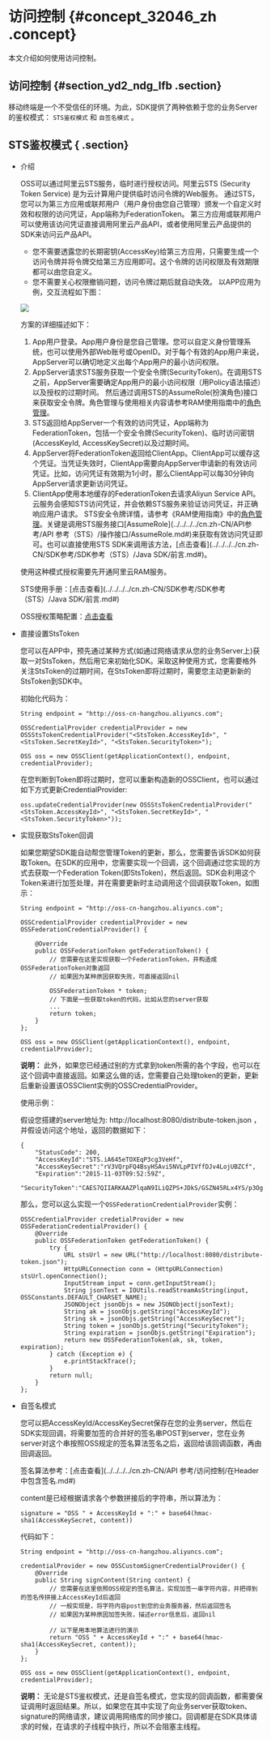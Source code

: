 # 访问控制 {#concept_32046_zh .concept}

本文介绍如何使用访问控制。

## 访问控制 {#section_yd2_ndg_lfb .section}

移动终端是一个不受信任的环境。为此，SDK提供了两种依赖于您的业务Server的鉴权模式： `STS鉴权模式` 和 `自签名模式` 。

## STS鉴权模式 { .section}

-   介绍

    OSS可以通过阿里云STS服务，临时进行授权访问。阿里云STS \(Security Token Service\) 是为云计算用户提供临时访问令牌的Web服务。 通过STS，您可以为第三方应用或联邦用户（用户身份由您自己管理）颁发一个自定义时效和权限的访问凭证，App端称为FederationToken。 第三方应用或联邦用户可以使用该访问凭证直接调用阿里云产品API，或者使用阿里云产品提供的SDK来访问云产品API。

    -   您不需要透露您的长期密钥\(AccessKey\)给第三方应用，只需要生成一个访问令牌并将令牌交给第三方应用即可。这个令牌的访问权限及有效期限都可以由您自定义。
    -   您不需要关心权限撤销问题，访问令牌过期后就自动失效。
    以APP应用为例，交互流程如下图：

    ![](http://static-aliyun-doc.oss-cn-hangzhou.aliyuncs.com/assets/img/22518/153958968613692_zh-CN.png)

    方案的详细描述如下：

    1.  App用户登录。App用户身份是您自己管理。您可以自定义身份管理系统，也可以使用外部Web账号或OpenID。对于每个有效的App用户来说，AppServer可以确切地定义出每个App用户的最小访问权限。
    2.  AppServer请求STS服务获取一个安全令牌\(SecurityToken\)。在调用STS之前，AppServer需要确定App用户的最小访问权限（用Policy语法描述）以及授权的过期时间。 然后通过调用STS的AssumeRole\(扮演角色\)接口来获取安全令牌。角色管理与使用相关内容请参考RAM使用指南中的[角色管理](../../../../cn.zh-CN/用户指南/身份管理/角色.md#)。
    3.  STS返回给AppServer一个有效的访问凭证，App端称为FederationToken，包括一个安全令牌\(SecurityToken\)、临时访问密钥\(AccessKeyId, AccessKeySecret\)以及过期时间。
    4.  AppServer将FederationToken返回给ClientApp。ClientApp可以缓存这个凭证。当凭证失效时，ClientApp需要向AppServer申请新的有效访问凭证。比如，访问凭证有效期为1小时，那么ClientApp可以每30分钟向AppServer请求更新访问凭证。
    5.  ClientApp使用本地缓存的FederationToken去请求Aliyun Service API。云服务会感知STS访问凭证，并会依赖STS服务来验证访问凭证，并正确响应用户请求。
    STS安全令牌详情，请参考《RAM使用指南》中的[角色管理](../../../../cn.zh-CN/用户指南/身份管理/角色.md#)。关键是调用STS服务接口[AssumeRole](../../../../cn.zh-CN/API参考/API 参考（STS）/操作接口/AssumeRole.md#)来获取有效访问凭证即可。也可以直接使用STS SDK来调用该方法，[点击查看](../../../../cn.zh-CN/SDK参考/SDK参考（STS）/Java SDK/前言.md#)。

    使用这种模式授权需要先开通阿里云RAM服务。

    STS使用手册：[点击查看](../../../../cn.zh-CN/SDK参考/SDK参考（STS）/Java SDK/前言.md#) 

    OSS授权策略配置：[点击查看](../../../../cn.zh-CN/开发指南/访问与控制/访问控制.md#) 

-   直接设置StsToken

    您可以在APP中，预先通过某种方式\(如通过网络请求从您的业务Server上\)获取一对StsToken，然后用它来初始化SDK。采取这种使用方式，您需要格外关注StsToken的过期时间，在StsToken即将过期时，需要您主动更新新的StsToken到SDK中。

    初始化代码为：

    ```language-java
    String endpoint = "http://oss-cn-hangzhou.aliyuncs.com";
    
    OSSCredentialProvider credentialProvider = new OSSStsTokenCredentialProvider("<StsToken.AccessKeyId>", "<StsToken.SecretKeyId>", "<StsToken.SecurityToken>");
    
    OSS oss = new OSSClient(getApplicationContext(), endpoint, credentialProvider);
    
    ```

    在您判断到Token即将过期时，您可以重新构造新的OSSClient，也可以通过如下方式更新CredentialProvider:

    ```language-java
    oss.updateCredentialProvider(new OSSStsTokenCredentialProvider("<StsToken.AccessKeyId>", "<StsToken.SecretKeyId>", "<StsToken.SecurityToken>"));
    
    ```

-   实现获取StsToken回调

    如果您期望SDK能自动帮您管理Token的更新，那么，您需要告诉SDK如何获取Token。在SDK的应用中，您需要实现一个回调，这个回调通过您实现的方式去获取一个Federation Token\(即StsToken\)，然后返回。SDK会利用这个Token来进行加签处理，并在需要更新时主动调用这个回调获取Token，如图示：

    ```language-java
    String endpoint = "http://oss-cn-hangzhou.aliyuncs.com";
    
    OSSCredentialProvider credentialProvider = new OSSFederationCredentialProvider() {
    	
        @Override
    	public OSSFederationToken getFederationToken() {
    		// 您需要在这里实现获取一个FederationToken，并构造成OSSFederationToken对象返回
        	// 如果因为某种原因获取失败，可直接返回nil
    
        	OSSFederationToken * token;
        	// 下面是一些获取token的代码，比如从您的server获取
        	...
        	return token;
    	}
    };
    
    OSS oss = new OSSClient(getApplicationContext(), endpoint, credentialProvider);
    
    ```

    **说明：** 此外，如果您已经通过别的方式拿到token所需的各个字段，也可以在这个回调中直接返回。如果这么做的话，您需要自己处理token的更新，更新后重新设置该OSSClient实例的OSSCredentialProvider。

    使用示例：

    假设您搭建的server地址为: http://localhost:8080/distribute-token.json ，并假设访问这个地址，返回的数据如下：

    ```
    {
    	"StatusCode": 200,
    	"AccessKeyId":"STS.iA645eTOXEqP3cg3VeHf",
    	"AccessKeySecret":"rV3VQrpFQ4BsyHSAvi5NVLpPIVffDJv4LojUBZCf",
    	"Expiration":"2015-11-03T09:52:59Z",
    	"SecurityToken":"CAES7QIIARKAAZPlqaN9ILiQZPS+JDkS/GSZN45RLx4YS/p3OgaUC+oJl3XSlbJ7StKpQ...."}
    
    ```

    那么，您可以这么实现一个`OSSFederationCredentialProvider`实例：

    ```language-Java
    OSSCredentialProvider credetialProvider = new OSSFederationCredentialProvider() {
    	@Override
    	public OSSFederationToken getFederationToken() {
    		try {
    			URL stsUrl = new URL("http://localhost:8080/distribute-token.json");
    			HttpURLConnection conn = (HttpURLConnection) stsUrl.openConnection();
    			InputStream input = conn.getInputStream();
    			String jsonText = IOUtils.readStreamAsString(input, OSSConstants.DEFAULT_CHARSET_NAME);
    			JSONObject jsonObjs = new JSONObject(jsonText);
    			String ak = jsonObjs.getString("AccessKeyId");
    			String sk = jsonObjs.getString("AccessKeySecret");
    			String token = jsonObjs.getString("SecurityToken");
    			String expiration = jsonObjs.getString("Expiration");
    			return new OSSFederationToken(ak, sk, token, expiration);
    		} catch (Exception e) {
    			e.printStackTrace();
    		}
    		return null;
    	}
    };
    
    ```

-   自签名模式

    您可以把AccessKeyId/AccessKeySecret保存在您的业务server，然后在SDK实现回调，将需要加签的合并好的签名串POST到server，您在业务server对这个串按照OSS规定的签名算法签名之后，返回给该回调函数，再由回调返回。

    签名算法参考：[点击查看](../../../../cn.zh-CN/API 参考/访问控制/在Header中包含签名.md#) 

    content是已经根据请求各个参数拼接后的字符串，所以算法为：

    ```
    signature = "OSS " + AccessKeyId + ":" + base64(hmac-sha1(AccessKeySecret, content))
    
    ```

    代码如下：

    ```language-java
    String endpoint = "http://oss-cn-hangzhou.aliyuncs.com";
    
    credentialProvider = new OSSCustomSignerCredentialProvider() {
    	@Override
    	public String signContent(String content) {
    		// 您需要在这里依照OSS规定的签名算法，实现加签一串字符内容，并把得到的签名传拼接上AccessKeyId后返回
        	// 一般实现是，将字符内容post到您的业务服务器，然后返回签名
        	// 如果因为某种原因加签失败，描述error信息后，返回nil
        	
        	// 以下是用本地算法进行的演示
        	return "OSS " + AccessKeyId + ":" + base64(hmac-sha1(AccessKeySecret, content));
    	}
    };
    
    OSS oss = new OSSClient(getApplicationContext(), endpoint, credentialProvider);
    
    ```

    **说明：** 无论是STS鉴权模式，还是自签名模式，您实现的回调函数，都需要保证调用时返回结果。所以，如果您在其中实现了向业务server获取token、signature的网络请求，建议调用网络库的同步接口。回调都是在SDK具体请求的时候，在请求的子线程中执行，所以不会阻塞主线程。


